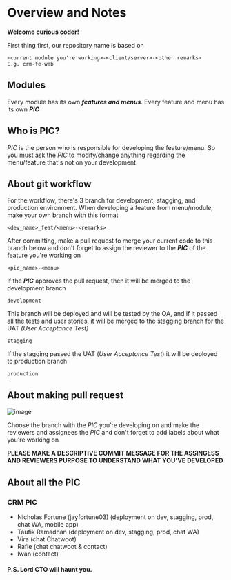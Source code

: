 # Overview and Notes

**Welcome curious coder!**

First thing first, our repository name is based on
```
<current module you're working>-<client/server>-<other remarks>
E.g. crm-fe-web
```

## Modules

Every module has its own **_features and menus_**.
Every feature and menu has its own **_PIC_**

## Who is PIC?

_PIC_ is the person who is responsible for developing the feature/menu. So you must ask the _PIC_ to modify/change anything regarding the menu/feature that's not on your development.

## About git workflow

For the workflow, there's 3 branch for development, stagging, and production environment. When developing a feature from menu/module, make your own branch with this format

```
<dev_name>_feat/<menu>-<remarks> 
```
After committing, make a pull request to merge your current code to this branch below and don't forget to assign the reviewer to the **_PIC_** of the feature you're working on
```
<pic_name>-<menu>
```

If the **_PIC_** approves the pull request, then it will be merged to the development branch
```
development
```

This branch will be deployed and will be tested by the QA, and if it passed all the tests and user stories, it will be merged to the stagging branch for the UAT _(User Acceptance Test)_
```
stagging
```

If the stagging passed the UAT (_User Acceptance Test_) it will be deployed to production branch
```
production
```

## About making pull request
![image](https://user-images.githubusercontent.com/85435591/202667047-e4537f10-3c1a-4340-a365-3a1b7ed1e4ca.png)

Choose the branch with the _PIC_ you're developing on and make the reviewers and assignees the _PIC_ and don't forget to add labels about what you're working on

**PLEASE MAKE A DESCRIPTIVE COMMIT MESSAGE FOR THE ASSINGESS AND REVIEWERS PURPOSE TO UNDERSTAND WHAT YOU'VE DEVELOPED**

## About all the PIC

### CRM PIC
- Nicholas Fortune (jayfortune03) (deployment on dev, stagging, prod, chat WA, mobile app)
- Taufik Ramadhan (deployment on dev, stagging, prod, chat WA)
- Vira (chat Chatwoot)
- Rafie (chat chatwoot & contact)
- Iwan (contact)


#### P.S. Lord CTO will haunt you.
